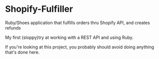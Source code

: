 # Shopify-Fulfiller
Ruby/Shoes application that fulfills orders thru Shopify API, and creates refunds

My first (sloppy)try at working with a REST API and using Ruby.

If you're looking at this project, you probably should avoid doing anything that's done here.
